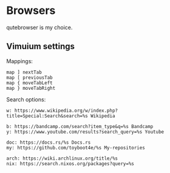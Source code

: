 # Browsers

qutebrowser is my choice.

## Vimuium settings

Mappings:

```
map ] nextTab
map [ previousTab
map { moveTabLeft
map } moveTabRight
```

Search options:

```
w: https://www.wikipedia.org/w/index.php?title=Special:Search&search=%s Wikipedia

b: https://bandcamp.com/search?item_type&q=%s Bandcamp
y: https://www.youtube.com/results?search_query=%s Youtube

doc: https://docs.rs/%s Docs.rs
my: https://github.com/toyboot4e/%s My-repositories

arch: https://wiki.archlinux.org/title/%s
nix: https://search.nixos.org/packages?query=%s
```

